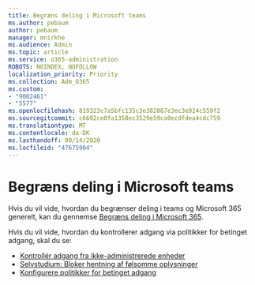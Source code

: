 ```yaml
---
title: Begræns deling i Microsoft teams
ms.author: pebaum
author: pebaum
manager: mnirkhe
ms.audience: Admin
ms.topic: article
ms.service: o365-administration
ROBOTS: NOINDEX, NOFOLLOW
localization_priority: Priority
ms.collection: Adm_O365
ms.custom:
- "9002461"
- "5577"
ms.openlocfilehash: 819323c7a5bfc135c3e382887e3ec3e924c559f2
ms.sourcegitcommit: c6692ce0fa1358ec3529e59ca0ecdfdea4cdc759
ms.translationtype: MT
ms.contentlocale: da-DK
ms.lasthandoff: 09/14/2020
ms.locfileid: "47675904"
---
```

# <a name="limit-sharing-in-microsoft-teams"></a>Begræns deling i Microsoft teams

Hvis du vil vide, hvordan du begrænser deling i teams og Microsoft 365 generelt, kan du gennemse [Begræns deling i Microsoft 365](https://docs.microsoft.com/microsoft-365/solutions/microsoft-365-limit-sharing?view=o365-worldwide).

Hvis du vil vide, hvordan du kontrollerer adgang via politikker for betinget adgang, skal du se:

- [Kontrollér adgang fra ikke-administrerede enheder](https://docs.microsoft.com/sharepoint/control-access-from-unmanaged-devices)
- [Selvstudium: Bloker hentning af følsomme oplysninger](https://docs.microsoft.com/cloud-app-security/use-case-proxy-block-session-aad)
- [Konfigurere politikker for betinget adgang](https://docs.microsoft.com/microsoft-365/business/set-up-conditional-access-policies?view=o365-worldwide)

